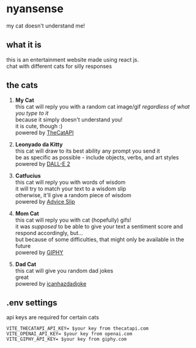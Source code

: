 # nyansense
my cat doesn't understand me!

## what it is
this is an entertainment website made using react js.  
chat with different cats for silly responses  

## the cats
1. **My Cat**  
this cat will reply you with a random cat image/gif *regardless of what you type to it*  
because it simply doesn't understand you!  
it is cute, though :)  
powered by [TheCatAPI](https://thecatapi.com/)
  
2. **Leonyado da Kitty**  
this cat will draw to its best ability any prompt you send it  
be as specific as possible - include objects, verbs, and art styles  
powered by [DALL-E 2](https://openai.com/product/dall-e-2)  

3. **Catfucius**  
this cat will reply you with words of wisdom  
it will try to match your text to a wisdom slip  
otherwise, it'll give a random piece of wisdom  
powered by [Advice Slip](https://api.adviceslip.com/)  

4. **Mom Cat**  
this cat will reply you with cat (hopefully) gifs!  
it was *supposed* to be able to give your text a sentiment score and respond accordingly, but...   
but because of some difficulties, that might only be available in the future  
powered by [GIPHY](https://giphy.com/)  

5. **Dad Cat**  
this cat will give you random dad jokes  
great  
powered by [icanhazdadjoke](https://icanhazdadjoke.com/api)

## .env settings
api keys are required for certain cats  
```
VITE_THECATAPI_API_KEY= $your key from thecatapi.com
VITE_OPENAI_API_KEY= $your key from openai.com
VITE_GIPHY_API_KEY= $your key from giphy.com

```




